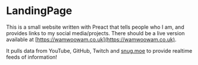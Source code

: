# LandingPage
This is a small website written with Preact that tells people who I am, and provides links to my social media/projects. There should be a live version available at [https://wamwoowam.co.uk](https://wamwoowam.co.uk).

It pulls data from YouTube, GitHub, Twitch and [snug.moe](https://snug.moe/@wamwoowam) to provide realtime feeds of information!
